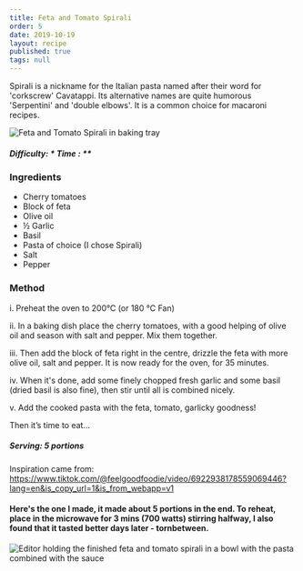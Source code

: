 ```yaml
---
title: Feta and Tomato Spirali
order: 5
date: 2019-10-19
layout: recipe
published: true
tags: null
---
```

Spirali is a nickname for the Italian pasta named after their word for 'corkscrew' Cavatappi. Its alternative names are quite humorous 'Serpentini' and 'double elbows'.  It is a common choice for macaroni recipes.

![Feta and Tomato Spirali in baking tray](../uploads/feta1.jpg "Feta and Tomato Spirali")

##### Difficulty: \* Time : \**

### Ingredients

* Cherry tomatoes
* Block of feta
* Olive oil
* ½ Garlic
* Basil
* Pasta of choice (I chose Spirali)
* Salt
* Pepper

### Method

i. Preheat the oven to 200℃ (or 180 ℃ Fan)

ii. In a baking dish place the cherry tomatoes, with a good helping of olive oil and season with salt and pepper. Mix them together.

iii. Then add the block of feta right in the centre, drizzle the feta with more olive oil, salt and pepper. It is now ready for the oven, for 35 minutes.

iv. When it's done, add some finely chopped fresh garlic and some basil (dried basil is also fine), then stir until all is combined nicely.

v. Add the cooked pasta with the feta, tomato, garlicky goodness!

Then it’s time to eat...

##### Serving: 5 portions

Inspiration came from: <https://www.tiktok.com/@feelgoodfoodie/video/6922938178559069446?lang=en&is_copy_url=1&is_from_webapp=v1>

#### Here's the one I made, it made about 5 portions in the end. To reheat, place in the microwave for 3 mins (700 watts) stirring halfway, I also found that it tasted better days later - tornbetween.

![Editor holding the finished feta and tomato spirali in a bowl with the pasta combined with the sauce](../uploads/feta2.jpg "Feta and Tomato Spirali dish")